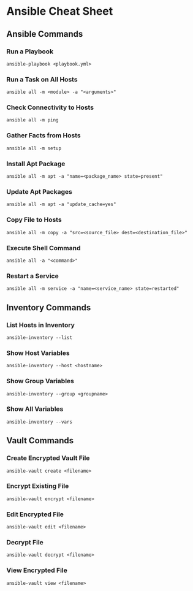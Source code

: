 # Ansible Cheat Sheet

## Ansible Commands

### Run a Playbook

`ansible-playbook <playbook.yml>`

### Run a Task on All Hosts

`ansible all -m <module> -a "<arguments>"`

### Check Connectivity to Hosts

`ansible all -m ping`

### Gather Facts from Hosts

`ansible all -m setup`

### Install Apt Package

`ansible all -m apt -a "name=<package_name> state=present"`

### Update Apt Packages

`ansible all -m apt -a "update_cache=yes"`

### Copy File to Hosts

`ansible all -m copy -a "src=<source_file> dest=<destination_file>"`

### Execute Shell Command

`ansible all -a "<command>"`

### Restart a Service

`ansible all -m service -a "name=<service_name> state=restarted"`

## Inventory Commands

### List Hosts in Inventory

`ansible-inventory --list`

### Show Host Variables

`ansible-inventory --host <hostname>`

### Show Group Variables

`ansible-inventory --group <groupname>`

### Show All Variables

`ansible-inventory --vars`

## Vault Commands

### Create Encrypted Vault File

`ansible-vault create <filename>`

### Encrypt Existing File

`ansible-vault encrypt <filename>`

### Edit Encrypted File

`ansible-vault edit <filename>`

### Decrypt File

`ansible-vault decrypt <filename>`

### View Encrypted File

`ansible-vault view <filename>`

